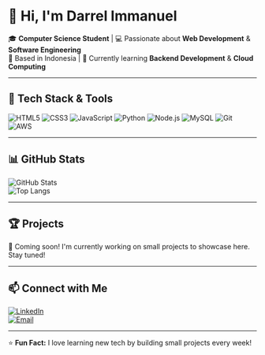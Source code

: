 # 👋 Hi, I'm Darrel Immanuel  

🎓 **Computer Science Student** | 💻 Passionate about **Web Development** & **Software Engineering**  
📍 Based in Indonesia | 🌱 Currently learning **Backend Development** & **Cloud Computing**

---

## 🚀 Tech Stack & Tools  

![HTML5](https://img.shields.io/badge/-HTML5-E34F26?style=for-the-badge&logo=html5&logoColor=white)
![CSS3](https://img.shields.io/badge/-CSS3-1572B6?style=for-the-badge&logo=css3)
![JavaScript](https://img.shields.io/badge/-JavaScript-F7DF1E?style=for-the-badge&logo=javascript&logoColor=black)
![Python](https://img.shields.io/badge/-Python-3776AB?style=for-the-badge&logo=python&logoColor=white)
![Node.js](https://img.shields.io/badge/-Node.js-339933?style=for-the-badge&logo=node.js&logoColor=white)
![MySQL](https://img.shields.io/badge/-MySQL-4479A1?style=for-the-badge&logo=mysql&logoColor=white)
![Git](https://img.shields.io/badge/-Git-F05032?style=for-the-badge&logo=git&logoColor=white)
![AWS](https://img.shields.io/badge/AWS-%23FF9900.svg?style=for-the-badge&logo=amazon-aws&logoColor=white)

---

## 📊 GitHub Stats  

![GitHub Stats](https://github-readme-stats.vercel.app/api?username=Derrr805&show_icons=true&theme=radical)  
![Top Langs](https://github-readme-stats.vercel.app/api/top-langs/?username=Derrr805&layout=compact&theme=radical)

---

## 🏆 Projects  

🚧 Coming soon! I'm currently working on small projects to showcase here. Stay tuned!

---

## 📫 Connect with Me  

[![LinkedIn](https://img.shields.io/badge/LinkedIn-blue?style=for-the-badge&logo=linkedin)](https://www.linkedin.com/in/darrel-immanuel-3b1284387)  
[![Email](https://img.shields.io/badge/Email-D14836?style=for-the-badge&logo=gmail&logoColor=white)](mailto:darrelimmanuel25@gmail.com)

---

⭐ **Fun Fact:** I love learning new tech by building small projects every week!
